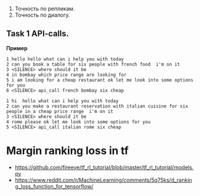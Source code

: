 1. Точность по репликам.
2. Точность по диалогу.

## Task 1 API-calls.


**Пример**
```
1 hello hello what can i help you with today
2 can you book a table for six people with french food  i'm on it
3 <SILENCE> where should it be
4 in bombay which price range are looking for
5 i am looking for a cheap restaurant ok let me look into some options for you
6 <SILENCE> api_call french bombay six cheap

1 hi  hello what can i help you with today
2 can you make a restaurant reservation with italian cuisine for six people in a cheap price range  i'm on it
3 <SILENCE> where should it be
4 rome please ok let me look into some options for you
5 <SILENCE> api_call italian rome six cheap
```


# Margin ranking loss in tf

- https://github.com/fireeye/tf_rl_tutorial/blob/master/tf_rl_tutorial/models.py
- https://www.reddit.com/r/MachineLearning/comments/5q75ks/d_ranking_loss_function_for_tensorflow/
